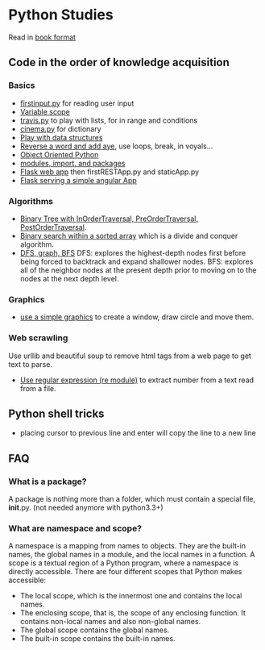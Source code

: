 # Python Studies

Read in [book format](http://jbcodeforce.github.io/python-code)

## Code in the order of knowledge acquisition

### Basics

* [firstinput.py](python-bible/firstinput.py) for reading user input
* [Variable scope](python-bible/scope.py)
* [travis.py](python-bible/travis.py) to play with lists, for in range and conditions
* [cinema.py](python-bible/cinema.py) for dictionary
* [Play with data structures](python-bible/datastructure.py)
* [Reverse a word and add aye](python-bible/pig.py), use loops, break, in voyals...
* [Object Oriented Python](python-bible/coins.py)
* [modules, import, and packages](python-bible)
* [Flask web app](angular-flask/helloworld/firstApp.py) then firstRESTApp.py and staticApp.py
* [Flask serving a simple angular App](angular-flask/angularApp)

### Algorithms

* [Binary Tree with InOrderTraversal, PreOrderTraversal, PostOrderTraversal](algorithms/traversalbinarytree.py).
* [Binary search within a sorted array](algorithms/binarySearch.py) which is a divide and conquer algorithm.
* [DFS, graph, BFS](algorithms/Graph.py) DFS: explores the highest-depth nodes first before being forced to backtrack and expand shallower nodes. BFS: explores all of the neighbor nodes at the present depth prior to moving on to the nodes at the next depth level.

### Graphics

* [use a simple graphics](graphics/testgraphics.py) to create a window, draw circle and move them.

### Web scrawling

Use urllib and beautiful soup to remove html tags from a web page to get text to parse.
* [Use regular expression (re module)](web_data/countNumbers.py) to extract number from a text read from a file.

## Python shell tricks

* placing cursor to previous line and enter will copy the line to a new line


## FAQ

### What is a package?
A package is nothing more than a folder, which must contain a special file, __init__.py. (not needed anymore with python3.3+)

### What are namespace and scope?

A namespace is a mapping from names to objects. They are the built-in names, the global names in a module, and the local names in a function.
A scope is a textual region of a Python program, where a namespace is directly accessible. There are four different scopes that Python makes accessible:
* The local scope, which is the innermost one and contains the local names.
* The enclosing scope, that is, the scope of any enclosing function. It contains non-local names and also non-global names.
* The global scope contains the global names.
* The built-in scope contains the built-in names.
